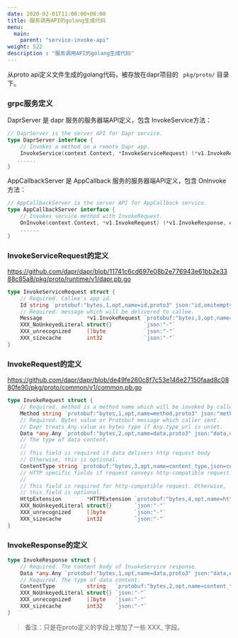 ```yaml
---
date: 2020-02-01T11:00:00+08:00
title: 服务调用API的golang生成代码
menu:
  main:
    parent: "service-invoke-api"
weight: 522
description : "服务调用API的golang生成代码"
---
```


从proto api定义文件生成的golang代码，被存放在dapr项目的 ` pkg/proto/` 目录下。

### grpc服务定义

DaprServer 是 dapr 服务的服务器端API定义，包含 InvokeService方法：

```go
// DaprServer is the server API for Dapr service.
type DaprServer interface {
	// Invokes a method on a remote Dapr app.
	InvokeService(context.Context, *InvokeServiceRequest) (*v1.InvokeResponse, error)
   ......
}
```

AppCallbackServer 是 AppCallback 服务的服务器端API定义，包含 OnInvoke 方法：

```go
// AppCallbackServer is the server API for AppCallback service.
type AppCallbackServer interface {
	// Invokes service method with InvokeRequest.
	OnInvoke(context.Context, *v1.InvokeRequest) (*v1.InvokeResponse, error)
	......
}
```

### InvokeServiceRequest的定义

https://github.com/dapr/dapr/blob/11741c6cd697e08b2e776943e61bb2e3388c85a8/pkg/proto/runtime/v1/dapr.pb.go

```go
type InvokeServiceRequest struct {
	// Required. Callee's app id.
	Id string `protobuf:"bytes,1,opt,name=id,proto3" json:"id,omitempty"`
	// Required. message which will be delivered to callee.
	Message              *v1.InvokeRequest `protobuf:"bytes,3,opt,name=message,proto3" json:"message,omitempty"`
	XXX_NoUnkeyedLiteral struct{}          `json:"-"`
	XXX_unrecognized     []byte            `json:"-"`
	XXX_sizecache        int32             `json:"-"`
}
```

### InvokeRequest的定义

https://github.com/dapr/dapr/blob/de49fe260c8f7c53e146e27150faad8c0880fe90/pkg/proto/common/v1/common.pb.go

```go
type InvokeRequest struct {
	// Required. method is a method name which will be invoked by caller.
	Method string `protobuf:"bytes,1,opt,name=method,proto3" json:"method,omitempty"`
	// Required. Bytes value or Protobuf message which caller sent.
	// Dapr treats Any.value as bytes type if Any.type_url is unset.
	Data *any.Any `protobuf:"bytes,2,opt,name=data,proto3" json:"data,omitempty"`
	// The type of data content.
	//
	// This field is required if data delivers http request body
	// Otherwise, this is optional.
	ContentType string `protobuf:"bytes,3,opt,name=content_type,json=contentType,proto3" json:"content_type,omitempty"`
	// HTTP specific fields if request conveys http-compatible request.
	//
	// This field is required for http-compatible request. Otherwise,
	// this field is optional.
	HttpExtension        *HTTPExtension `protobuf:"bytes,4,opt,name=http_extension,json=httpExtension,proto3" json:"http_extension,omitempty"`
	XXX_NoUnkeyedLiteral struct{}       `json:"-"`
	XXX_unrecognized     []byte         `json:"-"`
	XXX_sizecache        int32          `json:"-"`
}
```

### InvokeResponse的定义

```go
type InvokeResponse struct {
	// Required. The content body of InvokeService response.
	Data *any.Any `protobuf:"bytes,1,opt,name=data,proto3" json:"data,omitempty"`
	// Required. The type of data content.
	ContentType          string   `protobuf:"bytes,2,opt,name=content_type,json=contentType,proto3" json:"content_type,omitempty"`
	XXX_NoUnkeyedLiteral struct{} `json:"-"`
	XXX_unrecognized     []byte   `json:"-"`
	XXX_sizecache        int32    `json:"-"`
}
```



> 备注：只是在proto定义的字段上增加了一些 XXX_ 字段。